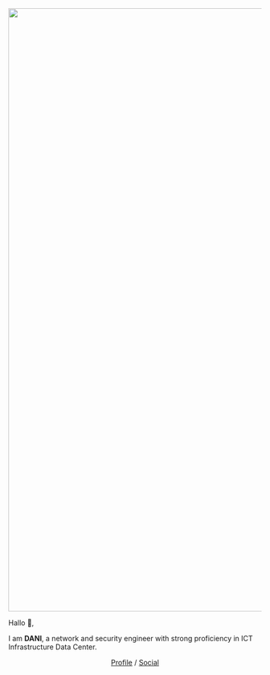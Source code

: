 <img width="1201" src="https://www.facebook.com/photo/?fbid=1871033219696001&set=a.199344726864867">

Hallo 👋,

I am **DANI**, a network and security engineer with strong proficiency in ICT Infrastructure Data Center.

<p align="center">
  <a href="https://www.linkedin.com/in/dani-afriyadi-yusuf-87520311b/" target="_blank">Profile</a>  /  <a href="https://twitter.com/sahabat_day" target="_blank">Social</a>
</p>
